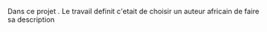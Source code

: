 Dans ce  projet .  Le travail definit c'etait de choisir un auteur africain de faire sa description 
